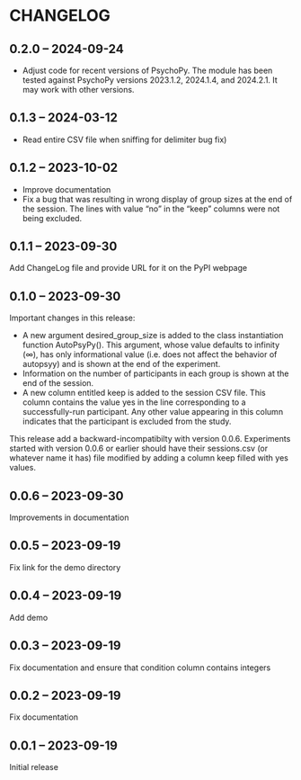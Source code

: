 # CHANGELOG

## 0.2.0 – 2024-09-24

- Adjust code for recent versions of PsychoPy. The module has been tested against PsychoPy versions 2023.1.2, 2024.1.4, and 2024.2.1. It may work with other versions.

## 0.1.3 – 2024-03-12

- Read entire CSV file when sniffing for delimiter bug fix)

## 0.1.2 – 2023-10-02

- Improve documentation
- Fix a bug that was resulting in wrong display of group sizes at the end of the session. The lines with value “no” in the “keep” columns were not being excluded.

## 0.1.1 – 2023-09-30

Add ChangeLog file and provide URL for it on the PyPI webpage

## 0.1.0 – 2023-09-30

Important changes in this release:

- A new argument desired_group_size is added to the class instantiation function AutoPsyPy(). This argument, whose value defaults to infinity (∞), has only informational value (i.e. does not affect the behavior of autopsyy) and is shown at the end of the experiment.
- Information on the number of participants in each group is shown at the end of the session.
- A new column entitled keep is added to the session CSV file. This column contains the value yes in the line corresponding to a successfully-run participant. Any other value appearing in this column indicates that the participant is excluded from the study.

This release add a backward-incompatibilty with version 0.0.6. Experiments started with version 0.0.6 or earlier should have their sessions.csv (or whatever name it has) file modified by adding a column keep filled with yes values.

## 0.0.6 – 2023-09-30

Improvements in documentation

## 0.0.5 – 2023-09-19

Fix link for the demo directory

## 0.0.4 – 2023-09-19

Add demo

## 0.0.3 – 2023-09-19

Fix documentation and ensure that condition column contains integers

## 0.0.2 – 2023-09-19

Fix documentation

## 0.0.1 – 2023-09-19

Initial release

<!---
Local Variables:
ispell-local-dictionary: "american"
eval: (auto-fill-mode -1)
eval: (visual-line-mode)
eval: (flyspell-mode)
End:
--->

<!--  LocalWords:  PsychoPy
 -->
